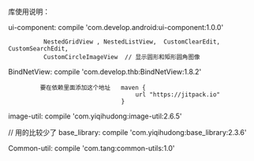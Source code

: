 库使用说明：






ui-component:             compile 'com.develop.android:ui-component:1.0.0'

              NestedGridView , NestedListView,  CustomClearEdit,  CustomSearchEdit,
              CustomCircleImageView  // 显示圆形和矩形圆角图像



BindNetView:              compile 'com.develop.thb:BindNetView:1.8.2'


             要在依赖里面添加这个地址   maven {
                                        url "https://jitpack.io"
                                    }
                                    
                                    
 image-util:               compile 'com.yiqihudong:image-util:2.6.5'
 
 // 用的比较少了
  base_library:            compile 'com.yiqihudong:base_library:2.3.6'
  
  
  Common-util:             compile 'com.tang:common-utils:1.0'           
